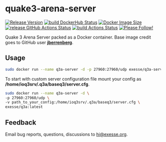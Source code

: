 # quake3-arena-server
[![Release Version](https://img.shields.io/docker/v/exesse/q3a-server?color=green)](https://hub.docker.com/r/exesse/q3a-server/tags?page=1&ordering=last_updated)
[![build DockerHub Status](https://img.shields.io/docker/cloud/build/exesse/q3a-server)](https://hub.docker.com/r/exesse/q3a-server/builds)
[![Docker Image Size](https://img.shields.io/docker/image-size/exesse/q3a-server)](https://hub.docker.com/r/exesse/q3a-server)
[![release GitHub Actions Status](https://github.com/exesse/quake3-arena-server/workflows/release/badge.svg)](https://github.com/exesse/quake3-arena-server/actions)
[![build Actions Status](https://github.com/exesse/quake3-arena-server/workflows/build/badge.svg)](https://github.com/exesse/quake3-arena-server/actions)
[![Please Follow!](https://img.shields.io/github/followers/exesse?style=social)](https://github.com/login?return_to=%2Fexesse)

Quake 3 Arena Server packed as a Docker container.
Base image credit goes to GitHub user **[jberrenberg](https://github.com/jberrenberg)**.

## Usage

```bash
sudo docker run --name q3a-server -d -p 27960:27960/udp exesse/q3a-server:latest
```

To start with custom server configuration file mount your config as **/home/ioq3srv/.q3a/baseq3/server.cfg**.

```bash
sudo docker run --name q3a-server -d \
-p 27960:27960/udp \
-v path_to_your_config:/home/ioq3srv/.q3a/baseq3/server.cfg \
exesse/q3a:latest
```

## Feedback
Email bug reports, questions, discussions to [hi@exesse.org](mailto:hi@exesse.org).
